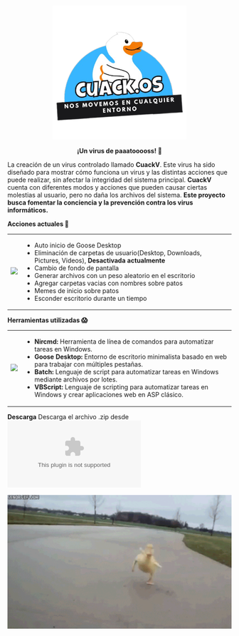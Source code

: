 <p align="center">
  <img src="./ReadmeUtils/CUACKOS.png" height="300">
</p>

<p align="center">
 <strong>¡Un virus de paaatooooss! 🦆</strong>
</p>

La creación de un virus controlado llamado **CuackV**. Este virus ha sido diseñado para mostrar cómo funciona un virus y las distintas acciones que puede realizar, sin afectar la integridad del sistema principal. **CuackV** cuenta con diferentes modos y acciones que pueden causar ciertas molestias al usuario, pero no daña los archivos del sistema. **Este proyecto busca fomentar la conciencia y la prevención contra los virus informáticos.**

**Acciones actuales 🥵**
<table>
  <tr>
    <td>
      <img src="./ReadmeUtils/pato.gif" width="100">
      <td>
      <ul>
        <li>Auto inicio de Goose Desktop</li>
        <li>Eliminación de carpetas de usuario(Desktop, Downloads, Pictures, Videos), <strong> Desactivada actualmente </strong> </li>
        <li>Cambio de fondo de pantalla</li>
        <li>Generar archivos con un peso aleatorio en el escritorio</li>
        <li>Agregar carpetas vacias con nombres sobre patos</li>
        <li>Memes de inicio sobre patos </li>
        <li>Esconder escritorio durante un tiempo</li>
       <ul>
       </td>
     </td>
    </tr>
   </table>


**Herramientas utilizadas 😱**

<table>
  <tr>
    <td>
      <img src="./ReadmeUtils/pato-ejercicio.gif" width="100">
      <td>
      <ul>
        <li><strong>Nircmd:</strong>  Herramienta de línea de comandos para automatizar tareas en Windows.</li> 
        <li><strong>Goose Desktop:</strong>  Entorno de escritorio minimalista basado en web para trabajar con múltiples pestañas.</li> 
        <li><strong>Batch:</strong>  Lenguaje de script para automatizar tareas en Windows mediante archivos por lotes.</li> 
        <li><strong>VBScript:</strong> Lenguaje de scripting para automatizar tareas en Windows y crear aplicaciones web en ASP clásico.</li> 
       <ul>
       </td>
     </td>
    </tr>
   </table>
   
**Descarga**
Descarga el archivo .zip desde ![Aquí](https://github.com/leiderCastillo/CuakV/raw/master/CuakV.zip)

<p align="center">
  <img src="./ReadmeUtils/patocorre.gif" height="300">
</p>



